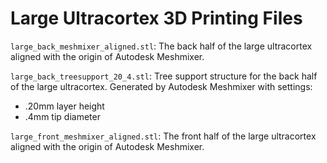 # Large Ultracortex 3D Printing Files

`large_back_meshmixer_aligned.stl`: The back half of the large ultracortex aligned with the origin of Autodesk Meshmixer.

`large_back_treesupport_20_4.stl`: Tree support structure for the back half of the large ultracortex. Generated by Autodesk Meshmixer with settings:

  - .20mm layer height
  - .4mm tip diameter
  
`large_front_meshmixer_aligned.stl`: The front half of the large ultracortex aligned with the origin of Autodesk Meshmixer.
